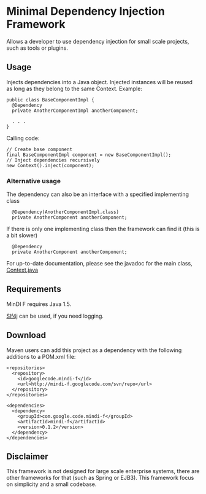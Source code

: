 # Minimal Dependency Injection Framework #
Allows a developer to use dependency injection for small scale projects, such as tools or plugins.

## Usage ##
Injects dependencies into a Java object. Injected instances will be reused as
long as they belong to the same Context.
Example:
```
public class BaseComponentImpl {
  @Dependency
  private AnotherComponentImpl anotherComponent;

  . . .
}
```
Calling code:
```
// Create base component
final BaseComponentImpl component = new BaseComponentImpl();
// Inject dependencies recursively
new Context().inject(component);
```
### Alternative usage ###
The dependency can also be an interface with a specified implementing class
```
  @Dependency(AnotherComponentImpl.class)
  private AnotherComponent anotherComponent;
```
If there is only one implementing class then the framework can find it (this is a bit slower)
```
  @Dependency
  private AnotherComponent anotherComponent;
```


For up-to-date documentation, please see the javadoc for the main class, [Context.java](https://github.com/GreenThingSalad/mindi-f/blob/master/src/main/java/se/mine/mindif/Context.java)

## Requirements ##
MinDI F requires Java 1.5. 

[Slf4j](http://www.slf4j.org/index.html) can be used, if you need logging.

## Download ##

Maven users can add this project as a dependency with the following additions to a POM.xml file:

```
<repositories>
  <repository>
    <id>googlecode.mindi-f</id>
    <url>http://mindi-f.googlecode.com/svn/repo</url>       
  </repository>
</repositories>

<dependencies>
  <dependency>
    <groupId>com.google.code.mindi-f</groupId>
    <artifactId>mindi-f</artifactId>
    <version>0.1.2</version>
  </dependency>
</dependencies>
```

## Disclaimer ##

This framework is not designed for large scale enterprise systems, there are other frameworks for that (such as Spring or EJB3).
This framework focus on simplicity and a small codebase.
